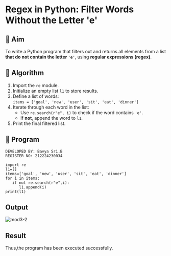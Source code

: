 # Regex in Python: Filter Words Without the Letter 'e'

## 🎯 Aim
To write a Python program that filters out and returns all elements from a list **that do not contain the letter `'e'`**, using **regular expressions (regex)**.

## 🧠 Algorithm
1. Import the `re` module.
2. Initialize an empty list `l1` to store results.
3. Define a list of words:  
   `items = ['goal', 'new', 'user', 'sit', 'eat', 'dinner']`
4. Iterate through each word in the list:
   - Use `re.search(r"e", i)` to check if the word contains `'e'`.
   - If **not**, append the word to `l1`.
5. Print the final filtered list.

## 🧾 Program
```
DEVELOPED BY: Bavya Sri.B
REGISTER NO: 212224230034

import re
l1=[]
items=['goal', 'new', 'user', 'sit', 'eat', 'dinner'] 
for i in items:
   if not re.search(r"e",i):
      l1.append(i)
print(l1)
```
## Output
![mod3-2](https://github.com/user-attachments/assets/da50428b-7951-4627-8379-269cb0c0e564)

## Result
Thus,the program has been executed successfully.
